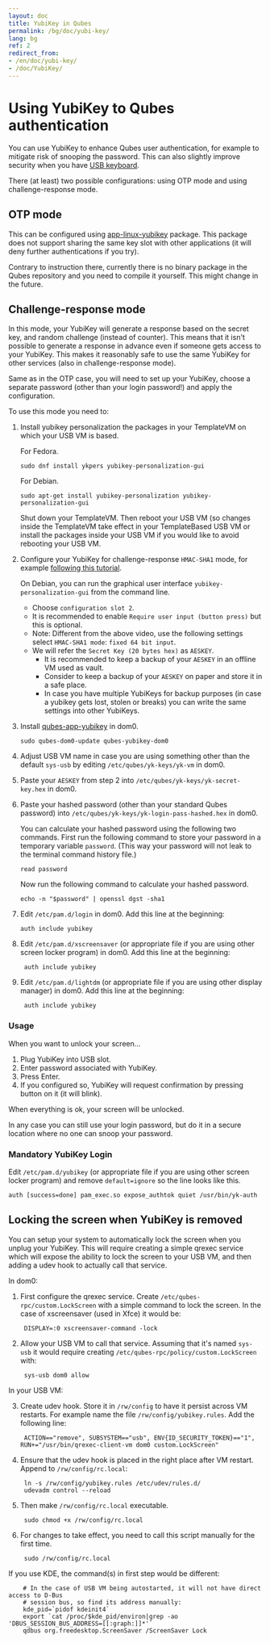 ```yaml
---
layout: doc
title: YubiKey in Qubes
permalink: /bg/doc/yubi-key/
lang: bg
ref: 2
redirect_from:
- /en/doc/yubi-key/
- /doc/YubiKey/
---
```


Using YubiKey to Qubes authentication
=====================================

You can use YubiKey to enhance Qubes user authentication, for example to mitigate
risk of snooping the password. This can also slightly improve security when you have [USB keyboard](/bg/doc/device-handling-security/#security-warning-on-usb-input-devices).

There (at least) two possible configurations: using OTP mode and using challenge-response mode.

OTP mode
--------

This can be configured using
[app-linux-yubikey](https://github.com/adubois/qubes-app-linux-yubikey)
package. This package does not support sharing the same key slot with other
applications (it will deny further authentications if you try).

Contrary to instruction there, currently there is no binary package in the Qubes
repository and you need to compile it yourself. This might change in the future.

Challenge-response mode
----------------------

In this mode, your YubiKey will generate a response based on the secret key, and
random challenge (instead of counter). This means that it isn't possible to
generate a response in advance even if someone gets access to your YubiKey. This
makes it reasonably safe to use the same YubiKey for other services (also in
challenge-response mode).

Same as in the OTP case, you will need to set up your YubiKey, choose a separate
password (other than your login password!) and apply the configuration.

To use this mode you need to:

1. Install yubikey personalization the packages in your TemplateVM on which your USB VM is based.

   For Fedora.

       sudo dnf install ykpers yubikey-personalization-gui

   For Debian.

       sudo apt-get install yubikey-personalization yubikey-personalization-gui

   Shut down your TemplateVM. Then reboot your USB VM (so changes inside the TemplateVM take effect
   in your TemplateBased USB VM or install the packages inside your USB VM if you would like to avoid
   rebooting your USB VM.

2. Configure your YubiKey for challenge-response `HMAC-SHA1` mode, for example
   [following this
   tutorial](https://www.yubico.com/products/services-software/personalization-tools/challenge-response/).

   On Debian, you can run the graphical user interface `yubikey-personalization-gui` from the command line.

   - Choose `configuration slot 2`.
   - It is recommended to enable `Require user input (button press)` but this is optional.
   - Note: Different from the above video, use the following settings select
   `HMAC-SHA1 mode`: `fixed 64 bit input`.
   - We will refer the `Secret Key (20 bytes hex)` as `AESKEY`.
      - It is recommended to keep a backup of your `AESKEY` in an offline VM used as vault.
      - Consider to keep a backup of your `AESKEY` on paper and store it in a safe place.
      - In case you have multiple YubiKeys for backup purposes (in case a yubikey gets lost, stolen or breaks) you can write the same settings into other YubiKeys.

3. Install [qubes-app-yubikey](https://github.com/QubesOS/qubes-app-yubikey) in dom0.

       sudo qubes-dom0-update qubes-yubikey-dom0

4. Adjust USB VM name in case you are using something other than the default
   `sys-usb` by editing `/etc/qubes/yk-keys/yk-vm` in dom0.

5. Paste your `AESKEY` from step 2 into `/etc/qubes/yk-keys/yk-secret-key.hex` in dom0.

6. Paste your hashed password (other than your standard Qubes password)  into
`/etc/qubes/yk-keys/yk-login-pass-hashed.hex` in dom0.

   You can calculate your hashed password using the following two commands.
   First run the following command to store your password in a temporary variable `password`.
   (This way your password will not leak to the terminal command history file.)

       read password
       
   Now run the following command to calculate your hashed password.
       
       echo -n "$password" | openssl dgst -sha1

7. Edit `/etc/pam.d/login` in dom0. Add this line at the beginning:

       auth include yubikey

8. Edit `/etc/pam.d/xscreensaver` (or appropriate file if you are using other
   screen locker program) in dom0. Add this line at the beginning:

        auth include yubikey

9. Edit `/etc/pam.d/lightdm` (or appropriate file if you are using other
   display manager) in dom0. Add this line at the beginning:

        auth include yubikey

### Usage

When you want to unlock your screen...

1) Plug YubiKey into USB slot.
2) Enter password associated with YubiKey.
3) Press Enter.
4) If you configured so, YubiKey will request confirmation by pressing button on it (it will blink).

When everything is ok, your screen will be unlocked.

In any case you can still use your login password, but do it in a secure location
where no one can snoop your password.

### Mandatory YubiKey Login

Edit `/etc/pam.d/yubikey` (or appropriate file if you are using other screen locker program)
and remove `default=ignore` so the line looks like this.

    auth [success=done] pam_exec.so expose_authtok quiet /usr/bin/yk-auth

Locking the screen when YubiKey is removed
------------------------------------------

You can setup your system to automatically lock the screen when you unplug your
YubiKey. This will require creating a simple qrexec service which will expose
the ability to lock the screen to your USB VM, and then adding a udev hook to
actually call that service.

In dom0:

1. First configure the qrexec service. Create `/etc/qubes-rpc/custom.LockScreen`
  with a simple command to lock the screen. In the case of xscreensaver (used in Xfce)
  it would be:

        DISPLAY=:0 xscreensaver-command -lock

2. Allow your USB VM to call that service. Assuming that it's named `sys-usb` it
would require creating `/etc/qubes-rpc/policy/custom.LockScreen` with:

        sys-usb dom0 allow

In your USB VM:

3. Create udev hook. Store it in `/rw/config` to have it
persist across VM restarts. For example name the file
`/rw/config/yubikey.rules`. Add the following line:

        ACTION=="remove", SUBSYSTEM=="usb", ENV{ID_SECURITY_TOKEN}=="1", RUN+="/usr/bin/qrexec-client-vm dom0 custom.LockScreen"

4. Ensure that the udev hook is placed in the right place after VM restart. Append to `/rw/config/rc.local`:

        ln -s /rw/config/yubikey.rules /etc/udev/rules.d/
        udevadm control --reload

5. Then make `/rw/config/rc.local` executable.

        sudo chmod +x /rw/config/rc.local

6. For changes to take effect, you need to call this script manually for the first time.

        sudo /rw/config/rc.local

If you use KDE, the command(s) in first step would be different:

        # In the case of USB VM being autostarted, it will not have direct access to D-Bus
        # session bus, so find its address manually:
        kde_pid=`pidof kdeinit4`
        export `cat /proc/$kde_pid/environ|grep -ao 'DBUS_SESSION_BUS_ADDRESS=[[:graph:]]*'`
        qdbus org.freedesktop.ScreenSaver /ScreenSaver Lock
